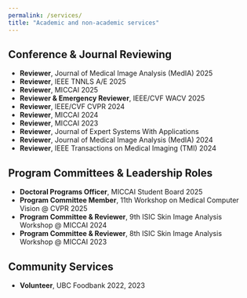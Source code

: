```yaml
---
permalink: /services/
title: "Academic and non-academic services"
---
```


## **Conference & Journal Reviewing**
- **Reviewer**, Journal of Medical Image Analysis (MedIA) 2025
- **Reviewer**, IEEE TNNLS A/E 2025
- **Reviewer**, MICCAI 2025   
- **Reviewer & Emergency Reviewer**, IEEE/CVF WACV 2025
- **Reviewer**, IEEE/CVF CVPR 2024
- **Reviewer**, MICCAI 2024
- **Reviewer**, MICCAI 2023
- **Reviewer**, Journal of Expert Systems With Applications  
- **Reviewer**, Journal of Medical Image Analysis (MedIA) 2024 
- **Reviewer**, IEEE Transactions on Medical Imaging (TMI) 2024

## **Program Committees & Leadership Roles**  
- **Doctoral Programs Officer**, MICCAI Student Board 2025  
- **Program Committee Member**, 11th Workshop on Medical Computer Vision @ CVPR 2025  
- **Program Committee & Reviewer**, 9th ISIC Skin Image Analysis Workshop @ MICCAI 2024  
- **Program Committee & Reviewer**, 8th ISIC Skin Image Analysis Workshop @ MICCAI 2023  

## **Community Services**
- **Volunteer**, UBC Foodbank 2022, 2023
